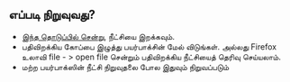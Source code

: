 ## எப்படி நிறுவுவது? ##
  * [இந்த தொடுப்பில் சென்று](http://code.google.com/p/tamilspellchecker/downloads/list), நீட்சியை இறக்கவும்.
  * பதிவிறக்கிய கோப்பை இழுத்து பயர்பாக்சின் மேல் விடுங்கள். அல்லது Firefox உலாவி file - > open file சென்றும் பதிவிறக்கிய நீட்சியைத் தெரிவு செய்யலாம்.
  * மற்ற பயர்பாக்ஸின் நீட்சி நிறுவுதலை போல இதுவும் நிறுவப்படும்